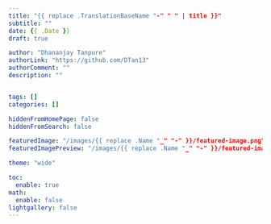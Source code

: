 ```yaml
---
title: "{{ replace .TranslationBaseName "-" " " | title }}"
subtitle: ""
date: {{ .Date }}
draft: true

author: "Dhananjay Tanpure"
authorLink: "https://github.com/DTan13"
authorComment: ""
description: ""


tags: []
categories: []

hiddenFromHomePage: false
hiddenFromSearch: false

featuredImage: "/images/{{ replace .Name "_" "-" }}/featured-image.png"
featuredImagePreview: "/images/{{ replace .Name "_" "-" }}/featured-image.png"

theme: "wide"

toc:
  enable: true
math:
  enable: false
lightgallery: false
---
```


<!-- Add Summary Here -->

<!--more-->
